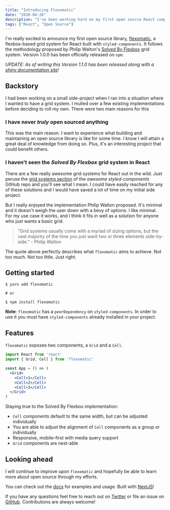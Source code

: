 ```yaml
---
title: "Introducing Flexomatic"
date: "2018-04-26"
description: "I've been working hard on my first open source React component library. After a few weeks I just released the first version of flexomatic. Let me tell you all about it."
tags: ["React", "Open Source"]
---
```


I'm really excited to announce my first open source library, [flexomatic](https://github.com/jakewies/flexomatic), a flexbox-based grid system for React built with `styled-components`. It follows the methodology proposed by Philip Walton's [Solved By Flexbox](https://philipwalton.github.io/solved-by-flexbox/) grid system. Version 1.0.0 has been officially released on `npm`.

_UPDATE: As of writing this Version 1.1.0 has been released along with a [shiny documentation site](https://flexomatic.netlify.com/)_!

## Backstory

I had been working on a small side-project when I ran into a situation where I wanted to have a grid system. I mulled over a few existing implementations before deciding to roll my own. There were two main reasons for this

### I have never _truly_ open sourced anything

This was the main reason. I want to experience what building and maintaining an open source library is like for some time. I know I will attain a great deal of knowledge from doing so. Plus, it's an interesting project that could benefit others.  

### I haven't seen the _Solved By Flexbox_ grid system in React

There are a few really awesome grid systems for React out in the wild. Just peruse the [grid systems section](https://github.com/styled-components/awesome-styled-components#grid-systems) of the _awesome styled-components_ GitHub repo and you'll see what I mean. I could have easily reached for any of these solutions and I would have saved a lot of time on my initial side project. 

But I really enjoyed the implementation Philip Walton proposed. It's minimal and it doesn't weigh the user down with a bevy of options. I like minimal. For my use case it works, and I think it fits in well as a solution for anyone who just wants a basic grid.

> "Grid systems usually come with a myriad of sizing options, but the vast majority of the time you just want two or three elements side-by-side." - Philip Walton

The quote above perfectly describes what `flexomatic` aims to achieve. Not too much. Not too little. Just right.

## Getting started

```shell
$ yarn add flexomatic

# or

$ npm install flexomatic
```

**Note**: `flexomatic` has a `peerDependency` on `styled-components`. In order to use it you must have `styled-components` already installed in your project.

## Features

`flexomatic` exposes two components, a `Grid` and a `Cell`.

```jsx
import React from 'react'
import { Grid, Cell } from 'flexomatic'

const App = () => (
  <Grid>
    <Cell>1</Cell>
    <Cell>2</Cell>
    <Cell>3</Cell>
  </Grid>
)
```

Staying true to the Solved By Flexbox implementation:

- `Cell` components default to the same width, but can be adjusted individually
- You are able to adjust the alignment of `Cell` components as a group or individually
- Responsive, mobile-first with media query support
- `Grid` components are nest-able

## Looking ahead

I will continue to improve upon `flexomatic` and hopefully be able to learn more about open source through my efforts. 

You can check out the [docs](https://flexomatic.netlify.com) for examples and usage. Built with [NextJS](https://github.com/zeit/next.js/)!

If you have any questions feel free to reach out on [Twitter](https://twitter.com/jakewies) or file an issue on [GitHub](https://github.com/jakewies/flexomatic). Contributions are always welcome!







